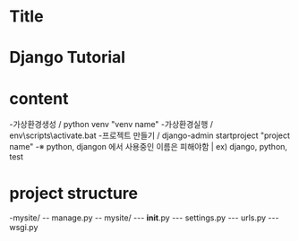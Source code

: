 # Title
Django Tutorial
================

# content
-가상환경생성 / python venv "venv name"
-가상환경실행 / env\scripts\activate.bat
-프로젝트 만들기 / django-admin startproject "project name"
-※ python, djangon 에서 사용중인 이름은 피해야함 | ex) django, python, test

# project structure
-mysite/
--    manage.py
--    mysite/
---        __init__.py
---        settings.py
---        urls.py
---        wsgi.py